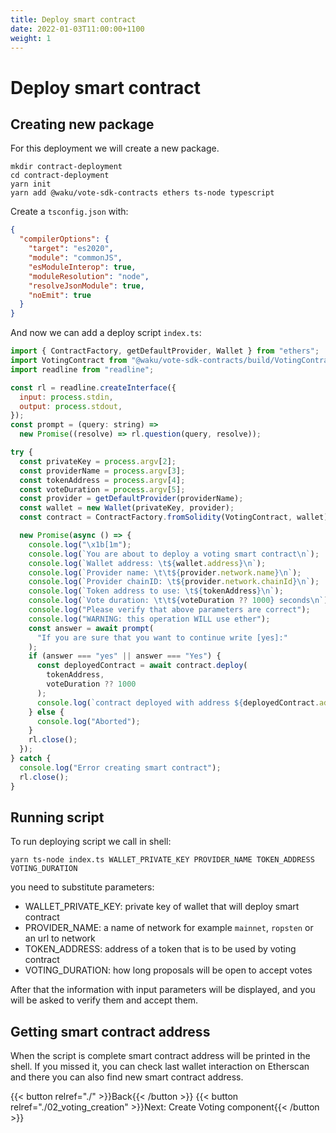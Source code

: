 ```yaml
---
title: Deploy smart contract
date: 2022-01-03T11:00:00+1100
weight: 1
---
```


# Deploy smart contract

## Creating new package

For this deployment we will create a new package.

```shell
mkdir contract-deployment
cd contract-deployment
yarn init
yarn add @waku/vote-sdk-contracts ethers ts-node typescript
```

Create a `tsconfig.json` with:

```json
{
  "compilerOptions": {
    "target": "es2020",
    "module": "commonJS",
    "esModuleInterop": true,
    "moduleResolution": "node",
    "resolveJsonModule": true,
    "noEmit": true
  }
}
```

And now we can add a deploy script `index.ts`:

```js
import { ContractFactory, getDefaultProvider, Wallet } from "ethers";
import VotingContract from "@waku/vote-sdk-contracts/build/VotingContract.json";
import readline from "readline";

const rl = readline.createInterface({
  input: process.stdin,
  output: process.stdout,
});
const prompt = (query: string) =>
  new Promise((resolve) => rl.question(query, resolve));

try {
  const privateKey = process.argv[2];
  const providerName = process.argv[3];
  const tokenAddress = process.argv[4];
  const voteDuration = process.argv[5];
  const provider = getDefaultProvider(providerName);
  const wallet = new Wallet(privateKey, provider);
  const contract = ContractFactory.fromSolidity(VotingContract, wallet);

  new Promise(async () => {
    console.log("\x1b[1m");
    console.log(`You are about to deploy a voting smart contract\n`);
    console.log(`Wallet address: \t${wallet.address}\n`);
    console.log(`Provider name: \t\t${provider.network.name}\n`);
    console.log(`Provider chainID: \t${provider.network.chainId}\n`);
    console.log(`Token address to use: \t${tokenAddress}\n`);
    console.log(`Vote duration: \t\t${voteDuration ?? 1000} seconds\n`);
    console.log("Please verify that above parameters are correct");
    console.log("WARNING: this operation WILL use ether");
    const answer = await prompt(
      "If you are sure that you want to continue write [yes]:"
    );
    if (answer === "yes" || answer === "Yes") {
      const deployedContract = await contract.deploy(
        tokenAddress,
        voteDuration ?? 1000
      );
      console.log(`contract deployed with address ${deployedContract.address}`);
    } else {
      console.log("Aborted");
    }
    rl.close();
  });
} catch {
  console.log("Error creating smart contract");
  rl.close();
}
```

## Running script

To run deploying script we call in shell:

```shell
yarn ts-node index.ts WALLET_PRIVATE_KEY PROVIDER_NAME TOKEN_ADDRESS VOTING_DURATION
```

you need to substitute parameters:

- WALLET_PRIVATE_KEY: private key of wallet that will deploy smart contract
- PROVIDER_NAME: a name of network for example `mainnet`, `ropsten` or an url to network
- TOKEN_ADDRESS: address of a token that is to be used by voting contract
- VOTING_DURATION: how long proposals will be open to accept votes

After that the information with input parameters will be displayed,
and you will be asked to verify them and accept them.

## Getting smart contract address

When the script is complete smart contract address will be printed in the shell.
If you missed it, you can check last wallet interaction on Etherscan and there you can also find new smart contract address.

{{< button relref="./"  >}}Back{{< /button >}}
{{< button relref="./02_voting_creation"  >}}Next: Create Voting component{{< /button >}}
